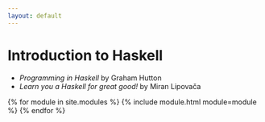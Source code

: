 ```yaml
---
layout: default
---
```


<h1>Introduction to Haskell</h1>

- <cite>Programming in Haskell</cite> by Graham Hutton
- <cite>Learn you a Haskell for great good!</cite> by Miran Lipovača

{% for module in site.modules %}
{% include module.html module=module %}
{% endfor %}

